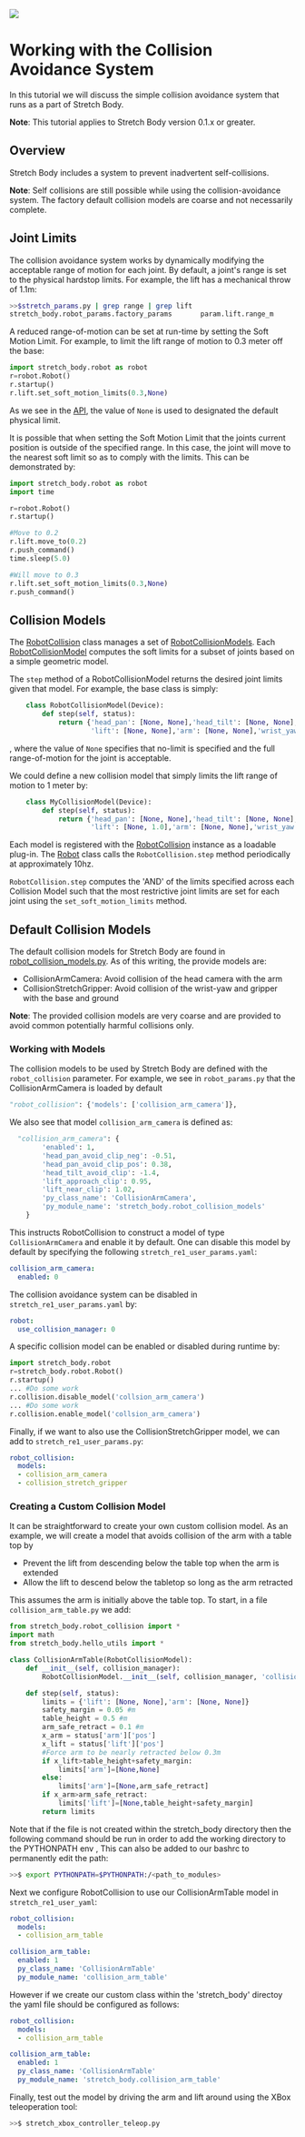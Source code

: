 ![](./images/banner.png)
# Working with the Collision Avoidance System

In this tutorial we will discuss the simple collision avoidance system that runs as a part of Stretch Body.

**Note**: This tutorial applies to Stretch Body version 0.1.x or greater.

## Overview

Stretch Body includes a system to prevent inadvertent self-collisions.  

**Note**: Self collisions are still possible while using the collision-avoidance system. The factory default collision models are coarse and not necessarily complete.

## Joint Limits

The collision avoidance system works by dynamically modifying the acceptable range of motion for each joint. By default, a joint's range is set to the physical hardstop limits. For example, the lift has a mechanical throw of 1.1m:

```bash
>>$stretch_params.py | grep range | grep lift
stretch_body.robot_params.factory_params       param.lift.range_m      [0.0, 1.1]                
```

A reduced range-of-motion can be set at run-time by setting the Soft Motion Limit. For example, to limit the lift range of motion to 0.3 meter off the base:

```python
import stretch_body.robot as robot
r=robot.Robot()
r.startup()
r.lift.set_soft_motion_limits(0.3,None)
```

As we see in the [API](https://github.com/hello-robot/stretch_body/blob/master/body/stretch_body/lift.py), the value of `None` is used to designated the default physical limit.

It is possible that when setting the Soft Motion Limit that the joints current position is outside of the specified range. In this case, the joint will move to the nearest soft limit so as to comply with the limits. This can be demonstrated by:

```python
import stretch_body.robot as robot
import time

r=robot.Robot()
r.startup()

#Move to 0.2
r.lift.move_to(0.2)
r.push_command()
time.sleep(5.0) 

#Will move to 0.3
r.lift.set_soft_motion_limits(0.3,None)
r.push_command()
```



## Collision Models

The [RobotCollision](https://github.com/hello-robot/stretch_body/blob/master/body/stretch_body/robot_collision.py) class manages a set of [RobotCollisionModels](https://github.com/hello-robot/stretch_body/blob/master/body/stretch_body/robot_collision.py). Each [RobotCollisionModel](https://github.com/hello-robot/stretch_body/blob/master/body/stretch_body/robot_collision.py) computes the soft limits for a subset of joints based on a simple geometric model. 

The `step` method of a RobotCollisionModel returns the desired joint limits given that model. For example, the base class is simply:

```python
    class RobotCollisionModel(Device):
    	def step(self, status):
        	return {'head_pan': [None, None],'head_tilt': [None, None], 
                    'lift': [None, None],'arm': [None, None],'wrist_yaw': [None, None]}
```

, where the value of `None` specifies that no-limit is specified and the full range-of-motion for the joint is acceptable.  

We could define a new collision model that simply limits the lift range of motion to 1 meter by:

```python
    class MyCollisionModel(Device):
    	def step(self, status):
        	return {'head_pan': [None, None],'head_tilt': [None, None], 
                    'lift': [None, 1.0],'arm': [None, None],'wrist_yaw': [None, None]}
```

Each model is registered with the [RobotCollision](https://github.com/hello-robot/stretch_body/blob/master/body/stretch_body/robot_collision.py) instance as a loadable plug-in. The [Robot](https://github.com/hello-robot/stretch_body/blob/master/body/stretch_body/robot.py) class calls the `RobotCollision.step` method periodically at approximately 10hz. 

`RobotCollision.step`  computes the 'AND' of the  limits specified across each Collision Model such that the most restrictive joint limits are set for each joint using the `set_soft_motion_limits` method. 

## Default Collision Models

The default collision models for Stretch Body are found in [robot_collision_models.py](https://github.com/hello-robot/stretch_body/blob/master/body/stretch_body/robot_collision_models.py). As of this writing, the provide models are:

* CollisionArmCamera: Avoid collision of the head camera with the arm
* CollisionStretchGripper: Avoid collision of the wrist-yaw and gripper with the base and ground

**Note**: The provided collision models are very coarse and are provided to avoid common potentially harmful collisions only.

### Working with Models

The collision models to be used by Stretch Body are defined with the `robot_collision` parameter. For example, we see in `robot_params.py`  that the CollisionArmCamera is loaded by default

```python
"robot_collision": {'models': ['collision_arm_camera']},
```

We also see that model `collision_arm_camera` is defined as:

```python
  "collision_arm_camera": {
        'enabled': 1,
        'head_pan_avoid_clip_neg': -0.51,
        'head_pan_avoid_clip_pos': 0.38,
        'head_tilt_avoid_clip': -1.4,
        'lift_approach_clip': 0.95,
        'lift_near_clip': 1.02,
        'py_class_name': 'CollisionArmCamera',
        'py_module_name': 'stretch_body.robot_collision_models'
    }
```

This instructs RobotCollision to construct a model of type `CollisionArmCamera` and enable it by default. One can disable this model by default by specifying the following `stretch_re1_user_params.yaml`:

```yaml
collision_arm_camera:
  enabled: 0
```

The  collision avoidance system can be disabled in `stretch_re1_user_params.yaml` by:

```yaml
robot:
  use_collision_manager: 0
```

A specific collision model can be enabled or disabled during runtime by:

```python
import stretch_body.robot
r=stretch_body.robot.Robot()
r.startup() 
... #Do some work
r.collision.disable_model('collsion_arm_camera')
... #Do some work
r.collision.enable_model('collsion_arm_camera')
```

Finally, if we want to also use the CollisionStretchGripper model, we can add to `stretch_re1_user_params.py`:

```yaml
robot_collision:
  models:
  - collision_arm_camera
  - collision_stretch_gripper
```

### Creating a Custom Collision Model

It can be straightforward to create your own custom collision model. As an example, we will create a model that avoids collision of the arm with a table top by

* Prevent the lift from descending below the table top when the arm is extended 
* Allow the lift to descend below the tabletop so long as the arm retracted

This assumes the arm is initially above the table top. To start, in a file `collision_arm_table.py` we add:

```python
from stretch_body.robot_collision import *
import math
from stretch_body.hello_utils import *

class CollisionArmTable(RobotCollisionModel):
    def __init__(self, collision_manager):
        RobotCollisionModel.__init__(self, collision_manager, 'collision_arm_table')

    def step(self, status):
        limits = {'lift': [None, None],'arm': [None, None]}
        safety_margin = 0.05 #m
        table_height = 0.5 #m
        arm_safe_retract = 0.1 #m
        x_arm = status['arm']['pos']
        x_lift = status['lift']['pos']
        #Force arm to be nearly retracted below 0.3m
        if x_lift>table_height+safety_margin:
            limits['arm']=[None,None]
        else:
            limits['arm']=[None,arm_safe_retract]
        if x_arm>arm_safe_retract:     
            limits['lift']=[None,table_height+safety_margin]        
        return limits
```
Note that if the file is not created within the stretch_body directory then the following 
command should be run in order to add the working directory to the PYTHONPATH env , This can also be added to our bashrc to permanently edit the path: 

```bash
>>$ export PYTHONPATH=$PYTHONPATH:/<path_to_modules>
```


Next we configure RobotCollision to use our CollisionArmTable model in `stretch_re1_user_yaml`:

```yaml
robot_collision:
  models:
  - collision_arm_table

collision_arm_table:
  enabled: 1
  py_class_name: 'CollisionArmTable'
  py_module_name: 'collision_arm_table'

```
However if we create our custom class within the 'stretch_body' directoy the yaml file should be configured as follows:

```yaml
robot_collision:
  models:
  - collision_arm_table

collision_arm_table:
  enabled: 1
  py_class_name: 'CollisionArmTable'
  py_module_name: 'stretch_body.collision_arm_table'

```

Finally, test out the model by driving the arm and lift around using the XBox teleoperation tool:

```bash
>>$ stretch_xbox_controller_teleop.py
```


